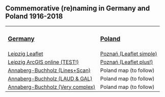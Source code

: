 <h2>Commemorative (re)naming in Germany and Poland 1916-2018</h2>

<table style="width:200%">
  <tr>
    <td><h3><a href="https://www.uni-due.de/anglistik/sociolinguistics_lab/mill_project.php">Germany</a></h3></td>
    <td><h3><a href="http://mill.wa.amu.edu.pl">Poland</a></h3></td>
  </tr>
  <tr>
    <td><a href="https://mill-maps.github.io/Leipzig_Leaflet">Leipzig Leaflet</a></td>
    <td><a href="https://mill-maps.github.io/Poznan_no_zeros_Leaflet">Poznań (Leaflet simple)</a></td>
  </tr>
  <tr>
    <td><a href="https://arcg.is/0j8aXC">Leipzig ArcGIS online (TEST!)</a></td>
    <td><a href="https://mill-maps.github.io/Poznan_no_zeros_Leaflet+">Poznań (Leaflet plus!)</a></td>
  </tr>
  <tr>
    <td><a href="https://mill-maps.github.io/A-B_qgis2web_2018_TEST">Annaberg-Buchholz (Lines+Scan)</a></td>
    <td> Poland map (to follow)</td>
  </tr>
  <tr>
    <td><a href="https://mill-maps.github.io/A-B_qgis2web_2021_LAUD-GAL">Annaberg-Buchholz (LAUD & GAL)</a></td>
    <td> Poland map (to follow)</td>
  </tr>
  <tr>
    <td><a href="https://mill-maps.github.io/A-B_qgis2web_2021_Complex">Annaberg-Buchholz (Very complex)</a></td>
    <td> Poland map (to follow)</td>
  </tr>
</table>

